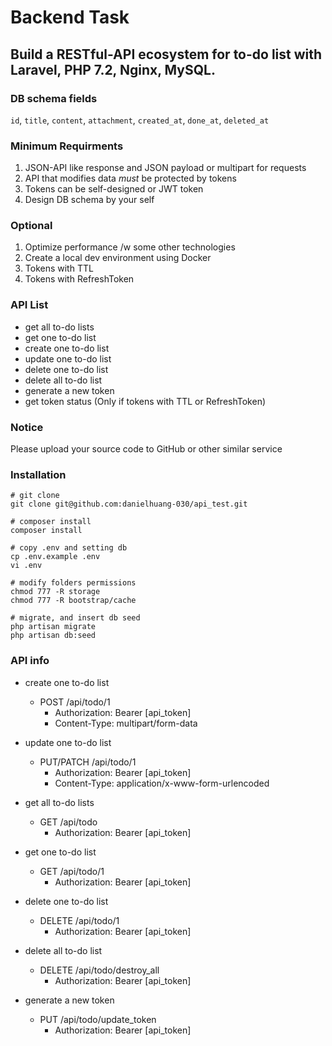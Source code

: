 # Backend Task

## Build a RESTful-API ecosystem for to-do list with Laravel, PHP 7.2, Nginx, MySQL.

### DB schema fields
`id`, `title`, `content`, `attachment`, `created_at`, `done_at`, `deleted_at`

### Minimum Requirments

1. JSON-API like response and JSON payload or multipart for requests
2. API that modifies data *must* be protected by tokens
3. Tokens can be self-designed or JWT token
4. Design DB schema by your self

### Optional

1. Optimize performance /w some other technologies
2. Create a local dev environment using Docker
3. Tokens with TTL
4. Tokens with RefreshToken

### API List

* get all to-do lists
* get one to-do list
* create one to-do list
* update one to-do list
* delete one to-do list
* delete all to-do list
* generate a new token
* get token status (Only if tokens with TTL or RefreshToken)

### Notice

Please upload your source code to GitHub or other similar service

### Installation

```shell
# git clone
git clone git@github.com:danielhuang-030/api_test.git

# composer install
composer install

# copy .env and setting db
cp .env.example .env
vi .env

# modify folders permissions
chmod 777 -R storage
chmod 777 -R bootstrap/cache

# migrate, and insert db seed
php artisan migrate
php artisan db:seed
```

### API info

* create one to-do list
  * POST /api/todo/1
    * Authorization: Bearer [api_token]
    * Content-Type: multipart/form-data

* update one to-do list
  * PUT/PATCH /api/todo/1
    * Authorization: Bearer [api_token]
    * Content-Type: application/x-www-form-urlencoded

* get all to-do lists
  * GET /api/todo
    * Authorization: Bearer [api_token]

* get one to-do list
  * GET /api/todo/1
    * Authorization: Bearer [api_token]

* delete one to-do list
  * DELETE /api/todo/1
    * Authorization: Bearer [api_token]

* delete all to-do list
  * DELETE /api/todo/destroy_all
    * Authorization: Bearer [api_token]

* generate a new token
  * PUT /api/todo/update_token
    * Authorization: Bearer [api_token]

